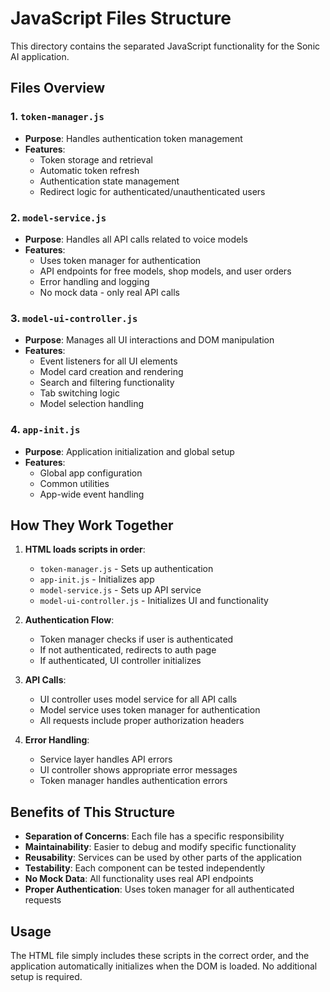 # JavaScript Files Structure

This directory contains the separated JavaScript functionality for the Sonic AI application.

## Files Overview

### 1. `token-manager.js`
- **Purpose**: Handles authentication token management
- **Features**:
  - Token storage and retrieval
  - Automatic token refresh
  - Authentication state management
  - Redirect logic for authenticated/unauthenticated users

### 2. `model-service.js`
- **Purpose**: Handles all API calls related to voice models
- **Features**:
  - Uses token manager for authentication
  - API endpoints for free models, shop models, and user orders
  - Error handling and logging
  - No mock data - only real API calls

### 3. `model-ui-controller.js`
- **Purpose**: Manages all UI interactions and DOM manipulation
- **Features**:
  - Event listeners for all UI elements
  - Model card creation and rendering
  - Search and filtering functionality
  - Tab switching logic
  - Model selection handling

### 4. `app-init.js`
- **Purpose**: Application initialization and global setup
- **Features**:
  - Global app configuration
  - Common utilities
  - App-wide event handling

## How They Work Together

1. **HTML loads scripts in order**:
   - `token-manager.js` - Sets up authentication
   - `app-init.js` - Initializes app
   - `model-service.js` - Sets up API service
   - `model-ui-controller.js` - Initializes UI and functionality

2. **Authentication Flow**:
   - Token manager checks if user is authenticated
   - If not authenticated, redirects to auth page
   - If authenticated, UI controller initializes

3. **API Calls**:
   - UI controller uses model service for all API calls
   - Model service uses token manager for authentication
   - All requests include proper authorization headers

4. **Error Handling**:
   - Service layer handles API errors
   - UI controller shows appropriate error messages
   - Token manager handles authentication errors

## Benefits of This Structure

- **Separation of Concerns**: Each file has a specific responsibility
- **Maintainability**: Easier to debug and modify specific functionality
- **Reusability**: Services can be used by other parts of the application
- **Testability**: Each component can be tested independently
- **No Mock Data**: All functionality uses real API endpoints
- **Proper Authentication**: Uses token manager for all authenticated requests

## Usage

The HTML file simply includes these scripts in the correct order, and the application automatically initializes when the DOM is loaded. No additional setup is required.

